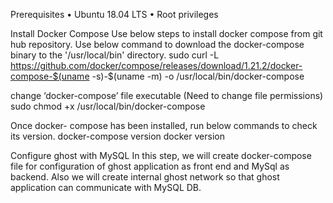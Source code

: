 Prerequisites
•	Ubuntu 18.04 LTS
•	Root privileges

Install Docker Compose
Use below steps to install docker compose from git hub repository.
Use below command to download the docker-compose binary to the '/usr/local/bin' directory.
sudo curl -L https://github.com/docker/compose/releases/download/1.21.2/docker-compose-$(uname -s)-$(uname -m) -o /usr/local/bin/docker-compose

change ‘docker-compose’ file executable (Need to change file permissions)
sudo chmod +x /usr/local/bin/docker-compose

Once docker- compose has been installed, run below commands to check its version.
docker-compose version
docker version

Configure ghost with MySQL
In this step, we will create docker-compose file for configuration of ghost application as front end and MySql as backend. Also we will create internal ghost network so that ghost application can communicate with MySQL DB.
 



